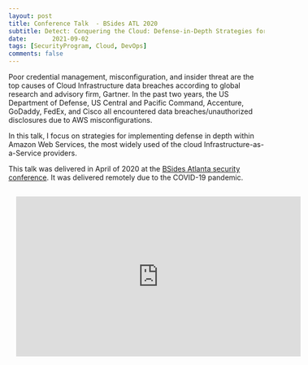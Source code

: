 ```yaml
---
layout: post
title: Conference Talk  - BSides ATL 2020
subtitle: Detect: Conquering the Cloud: Defense-in-Depth Strategies for Amazon Web Services
date:   	2021-09-02
tags: [SecurityProgram, Cloud, DevOps]
comments: false
---
```

Poor credential management, misconfiguration, and insider threat are the top causes of Cloud Infrastructure data breaches according to global research and advisory firm, Gartner. In the past two years, the US Department of Defense, US Central and Pacific Command, Accenture, GoDaddy, FedEx, and Cisco all encountered data breaches/unauthorized disclosures due to AWS misconfigurations.

In this talk, I focus on strategies for implementing defense in depth within Amazon Web Services, the most widely used of the cloud Infrastructure-as-a-Service providers.

This talk was delivered in April of 2020 at the [BSides Atlanta security conference](https://bsidesatl.org/). It was delivered remotely due to the COVID-19 pandemic.

<iframe width="560" height="315" style="margin:15px;" src="https://www.youtube.com/embed/JuQj9uczqn8?start=90" title="YouTube video player" frameborder="0" allow="accelerometer; autoplay; clipboard-write; encrypted-media; gyroscope; picture-in-picture" allowfullscreen></iframe>
